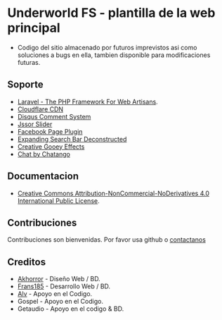 # Underworld FS - plantilla de la web principal


 * Codigo del sitio almacenado por futuros imprevistos asi como soluciones a bugs en ella, tambien disponible para modificaciones futuras.

## Soporte
 * [Laravel - The PHP Framework For Web Artisans](https://laravel.com/).
 * [Cloudflare CDN](http://www.cloudflare.com/)
 * [Disqus Comment System](http://disqus.com/)
 * [Jssor Slider](http://www.jssor.com/index.html)
 * [Facebook Page Plugin](https://developers.facebook.com/docs/plugins/page-plugin)
 * [Expanding Search Bar Deconstructed](http://tympanus.net/codrops/2013/06/26/expanding-search-bar-deconstructed/)
 * [Creative Gooey Effects](http://tympanus.net/Development/CreativeGooeyEffects/send.html)
 * [Chat by Chatango](http://chatango.com/)

## Documentacion
 * [Creative Commons Attribution-NonCommercial-NoDerivatives 4.0 International Public License](https://creativecommons.org/licenses/by-nc-nd/4.0/legalcode).


## Contribuciones
Contribuciones son bienvenidas. Por favor usa github o [contactanos](http://www.underworldfansub.net/contacto)  

## Creditos
 * [Akhorror](https://github.com/akhorror) - Diseño Web / BD.
 * [Frans185](http://frans.moe/) - Desarrollo Web / BD.
 * [Alv](https://github.com/alvaromonsalve) - Apoyo en el Codigo.  
 * Gospel - Apoyo en el Codigo.  
 * Getaudio - Apoyo en el codigo & BD.
